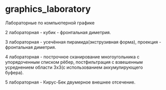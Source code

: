 # graphics_laboratory
Лабораторные по компьютерной графике

2 лабораторная - кубик - фронтальная диметрия.

3 лабораторная - усечённая пирамида(экструзивная форма), проекция - фронтальная диметрия.

4 лабораторная - построчное сканирование многоугольника с упорядоченным списком рёбер, постфильтрация с взвешенным усреднением области 3х3(с использованием аккумулирующего буфера).

5 лабораторная - Кирус-Бек двумерное внешнее отсечение.
